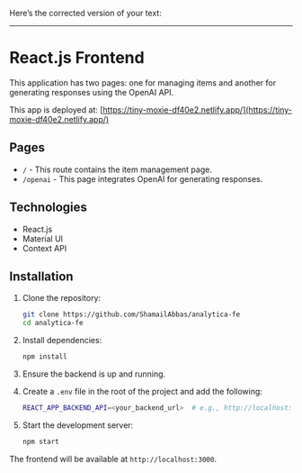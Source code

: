 Here’s the corrected version of your text:  

---

# React.js Frontend  

This application has two pages: one for managing items and another for generating responses using the OpenAI API.  

This app is deployed at: [https://tiny-moxie-df40e2.netlify.app/](https://tiny-moxie-df40e2.netlify.app/)  

## Pages  


- `/` - This route contains the item management page.  
- `/openai` - This page integrates OpenAI for generating responses.  

## Technologies  

- React.js  
- Material UI  
- Context API  

## Installation  

1. Clone the repository:  

   ```bash
   git clone https://github.com/ShamailAbbas/analytica-fe
   cd analytica-fe
   ```

2. Install dependencies:  

   ```bash
   npm install
   ```

3. Ensure the backend is up and running.  

4. Create a `.env` file in the root of the project and add the following:  

   ```bash
   REACT_APP_BACKEND_API=<your_backend_url>  # e.g., http://localhost:4000
   ```

5. Start the development server:  

   ```bash
   npm start
   ```
The frontend will be available at `http://localhost:3000`.  

